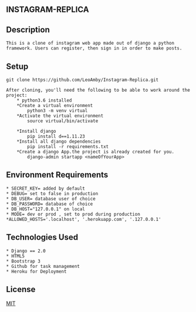 ## INSTAGRAM-REPLICA

## Description
    This is a clone of instagram web app made out of django a python framework. Users can register, then sign in in order to make posts.

## Setup
    git clone https://github.com/LeoAmby/Instagram-Replica.git

    After cloning, you'll need the following to be able to work around the project:
        * python3.6 installed
        *Create a virtual environment
            python3 -m venv virtual
        *Activate the virtual environment
            source virtual/bin/activate

        *Install django
            pip install d==1.11.23
        *Install all django dependencies
            pip install -r requirements.txt
        *Create a django App.the project is already created for you.
            django-admin startapp <nameOfYourApp>

## Environment Requirements
    * SECRET_KEY= added by default
    * DEBUG= set to false in production
    * DB_USER= database user of choice
    * DB_PASSWORD= database of choice
    * DB_HOST="127.0.0.1" on local
    * MODE= dev or prod , set to prod during production
    *ALLOWED_HOSTS='.localhost', '.herokuapp.com', '.127.0.0.1'

## Technologies Used
    * Django == 2.0
    * HTML5
    * Bootstrap 3
    * Github for task management
    * Heroku for Deployment

## License
[MIT](https://github.com/LeoAmby/Instagram-Replica/blob/master/LICENSE)